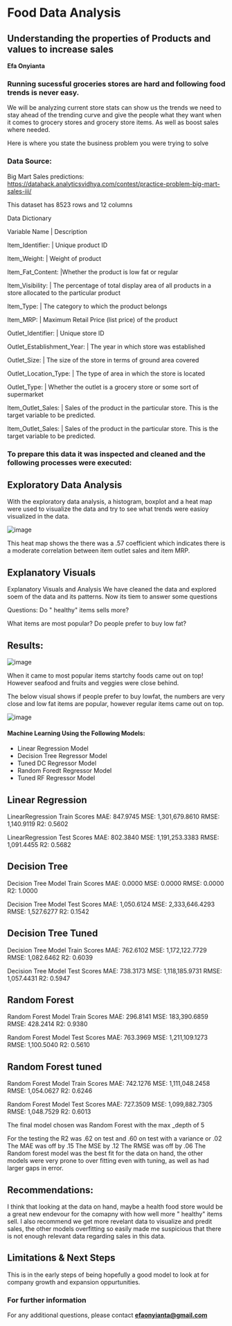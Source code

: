 # Food Data Analysis
## Understanding the properties of Products and values to increase sales 

**Efa Onyianta**

### Running sucessful groceries stores are hard and following food trends is never easy.

We will be analyzing current store stats can show us the trends we need to stay ahead of the trending curve and give the people what they want when it comes to grocery stores and grocery store items. As well as boost sales where needed. 


Here is where you state the business problem you were trying to solve


### Data Source:
Big Mart Sales predictions: https://datahack.analyticsvidhya.com/contest/practice-problem-big-mart-sales-iii/

This dataset has 8523 rows and  12 columns 


Data Dictionary

Variable Name  | Description

Item_Identifier:  |  Unique product ID

Item_Weight: |   Weight of product

Item_Fat_Content:    |Whether the product is low fat or regular

Item_Visibility:  | The percentage of total display area of all products in a store allocated to the particular product

Item_Type:    | The category to which the product belongs

Item_MRP:   |   Maximum Retail Price (list price) of the product

Outlet_Identifier:     |  Unique store ID

Outlet_Establishment_Year:      |  The year in which store was established

Outlet_Size:    |    The size of the store in terms of ground area covered

Outlet_Location_Type:     |  The type of area in which the store is located

Outlet_Type:     | Whether the outlet is a grocery store or some sort of supermarket

Item_Outlet_Sales:    |   Sales of the product in the particular store. This is the target variable to be predicted.

Item_Outlet_Sales:     | Sales of the product in the particular store. This is the target variable to be predicted.



### To prepare this data it was inspected and cleaned and the following processes were executed:

## Exploratory Data Analysis

With the exploratory data analysis, a histogram, boxplot and a heat map were used to visualize the data and try to see what trends were easioy visualized in the data.  


![image](https://user-images.githubusercontent.com/119267803/216891881-0810966e-5ed2-4fd1-a9af-91d34e3cd746.png)

This heat map shows the there was a .57 coefficient which indicates there is a moderate correlation between item outlet sales and item MRP. 



## Explanatory Visuals 
Explanatory Visuals and Analysis
We have cleaned the data and explored soem of the data and its patterns. Now its tiem to answer some questions

Questions:
Do " healthy" items sells more?

What items are most popular?
Do people prefer to buy low fat?
## Results: 

![image](https://user-images.githubusercontent.com/119267803/216892341-39a5244a-f311-4d99-b95c-294357b65a4b.png)

When it came to most popular items startchy foods came out on top! However seafood and fruits and veggies were close behind. 


The below visual shows if people prefer to buy lowfat, the numbers are very close and low fat items are popular, however regular items came out on top. 

![image](https://user-images.githubusercontent.com/119267803/216892559-7c0b18ef-8716-4ebf-8d15-2a55ddd20e6f.png)


#### Machine Learning Using the Following Models:
- Linear Regression Model
- Decision Tree Regressor Model
- Tuned DC Regressor Model
- Random Foredt Regressor Model
- Tuned RF Regressor Model


## Linear Regression
LinearRegression Train Scores
MAE: 847.9745 
MSE: 1,301,679.8610 
RMSE: 1,140.9119 
R2: 0.5602

LinearRegression Test Scores
MAE: 802.3840 
MSE: 1,191,253.3383 
RMSE: 1,091.4455 
R2: 0.5682



## Decision Tree 
Decision Tree Model Train Scores
MAE: 0.0000 
MSE: 0.0000 
RMSE: 0.0000 
R2: 1.0000

Decision Tree Model Test Scores
MAE: 1,050.6124 
MSE: 2,333,646.4293 
RMSE: 1,527.6277 
R2: 0.1542

## Decision Tree Tuned
Decision Tree Model Train Scores
MAE: 762.6102 
MSE: 1,172,122.7729 
RMSE: 1,082.6462 
R2: 0.6039

Decision Tree Model Test Scores
MAE: 738.3173 
MSE: 1,118,185.9731 
RMSE: 1,057.4431 
R2: 0.5947


## Random Forest
Random Forest Model Train Scores
MAE: 296.8141 
MSE: 183,390.6859 
RMSE: 428.2414 
R2: 0.9380

Random Forest Model Test Scores
MAE: 763.3969 
MSE: 1,211,109.1273 
RMSE: 1,100.5040 
R2: 0.5610
## Random Forest tuned
Random Forest Model Train Scores
MAE: 742.1276 
MSE: 1,111,048.2458 
RMSE: 1,054.0627 
R2: 0.6246

Random Forest Model Test Scores
MAE: 727.3509 
MSE: 1,099,882.7305 
RMSE: 1,048.7529 
R2: 0.6013

The final  model chosen was Random Forest with the max _depth of 5

For the testing the R2 was .62 on test and .60 on test with a variance or .02
The MAE was off by .15
The MSE by .12
The RMSE was off by .06
The Random forest model was the best fit for the data on hand, the other models were very prone to over fitting even with tuning, as well as had larger gaps in error. 


## Recommendations:

I think that looking at the data on hand, maybe a health food store would be a great new endevour for the comapny with how well more " healthy" items sell. 
I also recommend we get more revelant data to visualize and predit sales, the other models overfitting so easily made me suspicious that there is not enough relevant data regarding sales in this data. 


## Limitations & Next Steps

This is in the early steps of being hopefully a good model to look at for company growth and expansion oppurtunities. 


### For further information


For any additional questions, please contact **efaonyianta@gmail.com**
